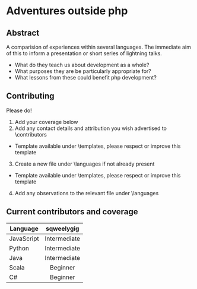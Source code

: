 Adventures outside php
======================

Abstract
--------
A comparision of experiences within several languages.  The immediate aim of this to inform a presentation or short series of lightning talks.
* What do they teach us about development as a whole?
* What purposes they are be particularly appropriate for?
* What lessons from these could benefit php development?

Contributing
------------
Please do!
1. Add your coverage below
2. Add any contact details and attribution you wish advertised to \contributors
  * Template available under \templates, please respect or improve this template
3. Create a new file under \languages if not already present
  * Template available under \templates, please respect or improve this template
4. Add any observations to the relevant file under \languages

Current contributors and coverage
---------------------------------
| Language   | sqweelygig   |
| ---------- |:------------:|
| JavaScript | Intermediate |
| Python     | Intermediate |
| Java       | Intermediate |
| Scala      | Beginner     |
| C#         | Beginner     |
